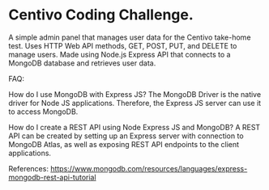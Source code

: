 # Centivo Coding Challenge.

A simple admin panel that manages user data for the Centivo take-home test. Uses HTTP Web API methods, GET, POST, PUT, and DELETE to manage users. Made using Node.js Express API that connects to a MongoDB database and retrieves user data.








FAQ:

How do I use MongoDB with Express JS?
The MongoDB Driver is the native driver for Node JS applications. Therefore, the Express JS server can use it to access MongoDB.

How do I create a REST API using Node Express JS and MongoDB?
A REST API can be created by setting up an Express server with connection to MongoDB Atlas, as well as exposing REST API endpoints to the client applications.


References:
https://www.mongodb.com/resources/languages/express-mongodb-rest-api-tutorial
